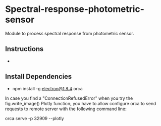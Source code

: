 # Spectral-response-photometric-sensor

Module to process spectral response from photometric sensor.

## Instructions

- 

## Install Dependencies

- npm install -g electron@1.8.4 orca

In case you find a "ConnectionRefusedError" when you try the fig.write_image() Plotly function, you have to allow configure orca to send requests to remote server with the following command line:

orca serve -p 32909 --plotly



